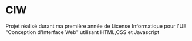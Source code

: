 # CIW
Projet réalisé durant ma première année de License Informatique pour l'UE "Conception d'Interface Web" utilisant HTML,CSS et Javascript
